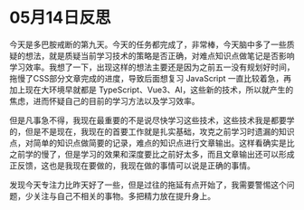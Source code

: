 # 05月14日反思
今天是多巴胺戒断的第九天。今天的任务都完成了，非常棒，今天脑中多了一些质疑的想法，就是质疑当前学习技术的策略是否正确，对难点知识点做笔记是否影响学习效率。我想了一下，出现这样的想法主要还是因为之前五一没有规划好时间，拖慢了CSS部分文章完成的进度，导致后面想复习 JavaScript 一直比较着急，再加上现在大环境早就都是 TypeScript、Vue3、AI，这些新的技术，所以就产生的焦虑，进而怀疑自己的目前的学习方法以及学习效率。

但是凡事急不得，我现在最重要的不是说尽快学习这些技术，这些技术我是都要学的，但是不是现在，我现在的首要工作就是扎实基础，攻克之前学习时遗漏的知识点，对简单的知识点做简要的记录，难点的知识点进行文章输出。这样看确实是比之前学的慢了，但是学习的效果和深度要比之前好太多，而且文章输出还可以形成正反馈，这也是我现在要做的，我现在做的事情可以说是正确的事情。

发现今天专注力比昨天好了一些，但是过往的拖延有点开始了，我需要警惕这个问题，少关注与自己不相关的事物。多把精力放在提升身上。